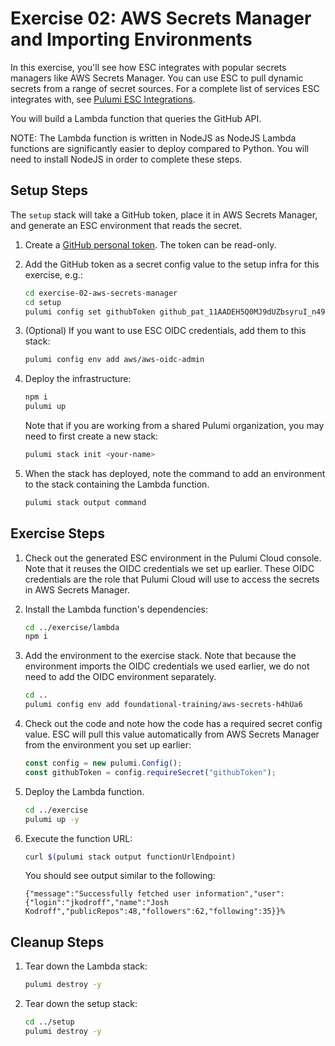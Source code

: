 # Exercise 02: AWS Secrets Manager and Importing Environments

In this exercise, you'll see how ESC integrates with popular secrets managers like AWS Secrets Manager. You can use ESC to pull dynamic secrets from a range of secret sources. For a complete list of services ESC integrates with, see [Pulumi ESC Integrations](https://www.pulumi.com/docs/esc/integrations/).

You will build a Lambda function that queries the GitHub API.

NOTE: The Lambda function is written in NodeJS as NodeJS Lambda functions are significantly easier to deploy compared to Python. You will need to install NodeJS in order to complete these steps.

## Setup Steps

The `setup` stack will take a GitHub token, place it in AWS Secrets Manager, and generate an ESC environment that reads the secret.

1. Create a [GitHub personal token](https://github.com/settings/tokens?type=beta). The token can be read-only.
1. Add the GitHub token as a secret config value to the setup infra for this exercise, e.g.:

    ```bash
    cd exercise-02-aws-secrets-manager
    cd setup
    pulumi config set githubToken github_pat_11AADEH5Q0MJ9dUZbsyruI_n49twNSe6zTIKmCNwZ5458492eugfiohdjksRL7ZyDGNLVQQR1ZfQcSxj --secret 
    ```

1. (Optional) If you want to use ESC OIDC credentials, add them to this stack:

    ```bash
    pulumi config env add aws/aws-oidc-admin
    ```

1. Deploy the infrastructure:

    ```bash
    npm i
    pulumi up
    ```

    Note that if you are working from a shared Pulumi organization, you may need to first create a new stack:

    ```bash
    pulumi stack init <your-name>
    ```

1. When the stack has deployed, note the command to add an environment to the stack containing the Lambda function.

    ```bash
    pulumi stack output command
    ```

## Exercise Steps

1. Check out the generated ESC environment in the Pulumi Cloud console. Note that it reuses the OIDC credentials we set up earlier. These OIDC credentials are the role that Pulumi Cloud will use to access the secrets in AWS Secrets Manager.

1. Install the Lambda function's dependencies:

    ```bash
    cd ../exercise/lambda
    npm i
    ```

1. Add the environment to the exercise stack. Note that because the environment imports the OIDC credentials we used earlier, we do not need to add the OIDC environment separately.

    ```bash
    cd ..
    pulumi config env add foundational-training/aws-secrets-h4hUa6
    ```

1. Check out the code and note how the code has a required secret config value. ESC will pull this value automatically from AWS Secrets Manager from the environment you set up earlier:

    ```typescript
    const config = new pulumi.Config();
    const githubToken = config.requireSecret("githubToken");
    ```

1. Deploy the Lambda function.

    ```bash
    cd ../exercise
    pulumi up -y
    ```

1. Execute the function URL:

    ```bash
    curl $(pulumi stack output functionUrlEndpoint)
    ```

    You should see output similar to the following:

    ```text
    {"message":"Successfully fetched user information","user":{"login":"jkodroff","name":"Josh Kodroff","publicRepos":48,"followers":62,"following":35}}%
    ```

## Cleanup Steps

1. Tear down the Lambda stack:

    ```bash
    pulumi destroy -y
    ```

1. Tear down the setup stack:

    ```bash
    cd ../setup
    pulumi destroy -y
    ```
